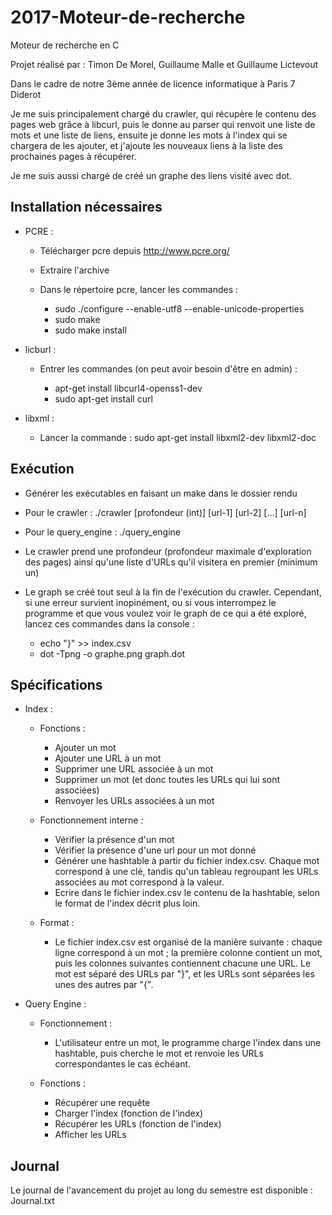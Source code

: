 # 2017-Moteur-de-recherche
Moteur de recherche en C

Projet réalisé par : Timon De Morel, Guillaume Malle et Guillaume Lictevout

Dans le cadre de notre 3ème année de licence informatique à Paris 7 Diderot

Je me suis principalement chargé du crawler, qui récupère le contenu des pages web grâce à libcurl, puis le donne au parser qui renvoit une liste de mots et une liste de liens, ensuite je donne les mots à l'index qui se chargera de les ajouter, et j'ajoute les nouveaux liens à la liste des prochaines pages à récupérer.

Je me suis aussi chargé de créé un graphe des liens visité avec dot.

## Installation nécessaires

* PCRE :

    * Télécharger pcre depuis http://www.pcre.org/
    * Extraire l'archive
    * Dans le répertoire pcre, lancer les commandes :

        * sudo ./configure --enable-utf8 --enable-unicode-properties
        * sudo make
        * sudo make install

* licburl :

    * Entrer les commandes (on peut avoir besoin d'être en admin) :

        * apt-get install libcurl4-openss1-dev
        * sudo apt-get install curl

* libxml :

    * Lancer la commande : sudo apt-get install libxml2-dev libxml2-doc

## Exécution

* Générer les exécutables en faisant un make dans le dossier rendu

* Pour le crawler : ./crawler [profondeur (int)] [url-1] [url-2] [...] [url-n]

* Pour le query_engine : ./query_engine

* Le crawler prend une profondeur (profondeur maximale d'exploration des pages) ainsi qu'une liste d'URLs qu'il visitera en premier (minimum un)

* Le graph se créé tout seul à la fin de l'exécution du crawler. Cependant, si une erreur survient inopinément, ou si vous interrompez le programme et que vous voulez voir le graph de ce qui a été exploré, lancez ces commandes dans la console :

    * echo "}" >> index.csv
    * dot -Tpng -o graphe.png graph.dot

## Spécifications

* Index :

    * Fonctions :

        * Ajouter un mot
        * Ajouter une URL à un mot
        * Supprimer une URL associée à un mot
        * Supprimer un mot (et donc toutes les URLs qui lui sont associées)
		* Renvoyer les URLs associées à un mot

	* Fonctionnement interne :

		* Vérifier la présence d'un mot
		* Vérifier la présence d'une url pour un mot donné
		* Générer une hashtable à partir du fichier index.csv. Chaque mot correspond à une clé, tandis qu'un tableau regroupant les URLs associées au mot correspond à la valeur.
		* Ecrire dans le fichier index.csv le contenu de la hashtable, selon le format de l'index décrit plus loin.

    * Format :

        * Le fichier index.csv est organisé de la manière suivante : chaque ligne correspond à un mot ; la première colonne contient un mot, puis les colonnes suivantes contiennent chacune une URL. Le mot est séparé
		des URLs par "}", et les URLs sont séparées les unes des autres par "{".


* Query Engine :

    * Fonctionnement :

        * L'utilisateur entre un mot, le programme charge l'index dans une hashtable, puis cherche le mot et renvoie les URLs correspondantes le cas échéant.

    * Fonctions :

        * Récupérer une requête
        * Charger l'index (fonction de l'index)
        * Récupérer les URLs (fonction de l'index)
        * Afficher les URLs

## Journal

Le journal de l'avancement du projet au long du semestre est disponible : Journal.txt
